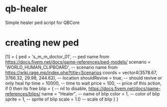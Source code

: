 # qb-healer
Simple healer ped script for QBCore

# creating new ped
[1] = { 
ped = 's_m_m_doctor_01', -- ped name from https://docs.fivem.net/docs/game-references/ped-models/
scenario = 'WORLD_HUMAN_CLIPBOARD', -- scenario name from https://wiki.rage.mp/index.php?title=Scenarios
coords = vector4(3578.67, 3766.32, 29.98, 244.62), -- location
shouldRevive = true, -- should revive or only heal hp
time = 10000, -- time to wait
price = 100, -- price of this action, if 0 then its free
blip = { -- nil to disable, https://docs.fivem.net/docs/game-references/blips/ 
  name = "Healer", -- name of blip
  color = 1, -- color of blip
  sprite = 1, -- sprite of blip
  scale = 1.0  -- scale of blip
  } 
}
